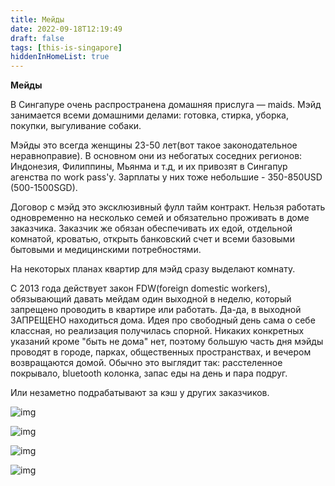 ```yaml
---
title: Мейды
date: 2022-09-18T12:19:49
draft: false
tags: [this-is-singapore]
hiddenInHomeList: true
---
```

**Мейды**

В Сингапуре очень распространена домашняя прислуга — maids. Мэйд занимается всеми домашними делами: готовка, стирка, уборка, покупки, выгуливание собаки.

Мэйды это всегда женщины 23-50 лет(вот такое законодательное неравноправие). В основном они из небогатых соседних регионов: Индонезия, Филиппины, Мьянма и т.д, и их привозят в Сингапур агенства по work pass'у. Зарплаты у них тоже небольшие - 350-850USD (500-1500SGD).

Договор с мэйд это эксклюзивный фулл тайм контракт. Нельзя работать одновременно на несколько семей и обязательно проживать в доме заказчика. Заказчик же обязан обеспечивать их едой, отдельной комнатой, кроватью, открыть банковский счет и всеми базовыми бытовыми и медицинскими потребностями. 

На некоторых планах квартир для мэйд сразу выделают комнату.

С 2013 года действует закон FDW(foreign domestic workers), обязывающий давать мейдам один выходной в неделю, который запрещено проводить в квартире или работать. Да-да, в выходной ЗАПРЕЩЕНО находиться дома. Идея про свободный день сама о себе классная, но реализация получилась спорной. Никаких конкретных указаний кроме "быть не дома" нет, поэтому большую часть дня мэйды проводят в городе, парках, общественных пространствах, и вечером возвращаются домой. Обычно это выглядит так: расстеленное покрывало, bluetooth колонка, запас еды на день и пара подруг. 

Или незаметно подрабатывают за кэш у других заказчиков.

![img](/images/this-is-singapore/photos/photo_111@18-09-2022_12-20-13.jpg#center)

![img](/images/this-is-singapore/photos/photo_112@18-09-2022_12-20-13.jpg#center)

![img](/images/this-is-singapore/photos/photo_113@18-09-2022_12-20-13.jpg#center)

![img](/images/this-is-singapore/photos/photo_114@18-09-2022_12-20-13.jpg#center)
